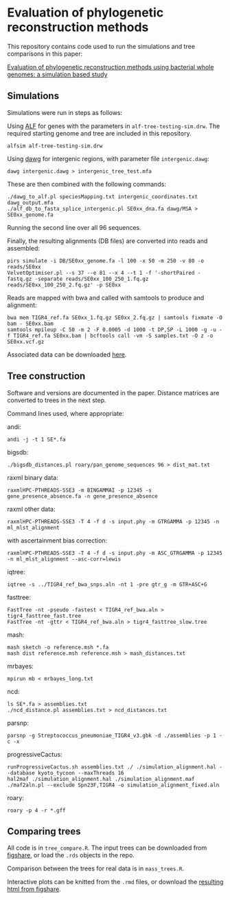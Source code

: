 Evaluation of phylogenetic reconstruction methods
=================================================
This repository contains code used to run the simulations and tree
comparisons in this paper:

[Evaluation of phylogenetic reconstruction methods using bacterial whole genomes: a simulation based study](https://wellcomeopenresearch.org/articles/3-33/v1)

Simulations
-----------
Simulations were run in steps as follows:

Using [ALF](http://alfsim.org/#index) for genes with the
parameters in `alf-tree-testing-sim.drw`. The required starting genome and tree
are included in this repository.
```
alfsim alf-tree-testing-sim.drw
```

Using [dawg](https://github.com/reedacartwright/dawg) for intergenic
regions, with parameter file `intergenic.dawg`:
```
dawg intergenic.dawg > intergenic_tree_test.mfa
```

These are then combined with the following commands:
```
./dawg_to_alf.pl speciesMapping.txt intergenic_coordinates.txt dawg_output.mfa
./alf_db_to_fasta_splice_intergenic.pl SE0xx_dna.fa dawg/MSA > SE0xx_genome.fa
```
Running the second line over all 96 sequences.

Finally, the resulting alignments (DB files) are converted into reads
and assembled:
```
pirs simulate -i DB/SE0xx_genome.fa -l 100 -x 50 -m 250 -v 80 -o reads/SE0xx
VelvetOptimiser.pl --s 37 --e 81 --x 4 --t 1 -f '-shortPaired -fastq.gz -separate reads/SE0xx_100_250_1.fq.gz reads/SE0xx_100_250_2.fq.gz' -p SE0xx
```

Reads are mapped with bwa and called with samtools to produce and
alignment:
```
bwa mem TIGR4_ref.fa SE0xx_1.fq.gz SE0xx_2.fq.gz | samtools fixmate -O bam - SE0xx.bam
samtools mpileup -C 50 -m 2 -F 0.0005 -d 1000 -t DP,SP -L 1000 -g -u -f TIGR4_ref.fa SE0xx.bam | bcftools call -vm -S samples.txt -O z -o SE0xx.vcf.gz
```

Associated data can be downloaded [here](https://doi.org/10.6084/m9.figshare.5483461).

Tree construction
-----------------
Software and versions are documented in the paper. Distance matrices are
converted to trees in the next step.

Command lines used, where appropriate:

andi:
```
andi -j -t 1 SE*.fa
```

bigsdb:
```
./bigsdb_distances.pl roary/pan_genome_sequences 96 > dist_mat.txt
```

raxml binary data:
```
raxmlHPC-PTHREADS-SSE3 -m BINGAMMAI -p 12345 -s gene_presence_absence.fa -n gene_presence_absence
```

raxml other data:
```
raxmlHPC-PTHREADS-SSE3 -T 4 -f d -s input.phy -m GTRGAMMA -p 12345 -n ml_mlst_alignment
```
with ascertainment bias correction:
```
raxmlHPC-PTHREADS-SSE3 -T 4 -f d -s input.phy -m ASC_GTRGAMMA -p 12345 -n ml_mlst_alignment --asc-corr=lewis
```

iqtree:
```
iqtree -s ../TIGR4_ref_bwa_snps.aln -nt 1 -pre gtr_g -m GTR+ASC+G
```

fasttree:
```
FastTree -nt -pseudo -fastest < TIGR4_ref_bwa.aln > tigr4_fasttree_fast.tree
FastTree -nt -gttr < TIGR4_ref_bwa.aln > tigr4_fasttree_slow.tree
```

mash:
```
mash sketch -o reference.msh *.fa
mash dist reference.msh reference.msh > mash_distances.txt
```

mrbayes:
```
mpirun mb < mrbayes_long.txt
```

ncd:
```
ls SE*.fa > assemblies.txt
./ncd_distance.pl assemblies.txt > ncd_distances.txt
```

parsnp:
```
parsnp -g Streptococcus_pneumoniae_TIGR4_v3.gbk -d ./assemblies -p 1 -c -x
```

progressiveCactus:
```
runProgressiveCactus.sh assemblies.txt ./ ./simulation_alignment.hal --database kyoto_tycoon --maxThreads 16
hal2maf ./simulation_alignment.hal ./simulation_alignment.maf
./maf2aln.pl --exclude Spn23F,TIGR4 -o simulation_alignment_fixed.aln
```

roary:
```
roary -p 4 -r *.gff
```

Comparing trees
---------------
All code is in `tree_compare.R`. The input trees can be downloaded from
[figshare](10.6084/m9.figshare.5483464), or load the `.rds` objects in the repo.

Comparison between the trees for real data is in `mass_trees.R`.

Interactive plots can be knitted from the `.rmd` files, or download the
[resulting html from figshare](https://doi.org/10.6084/m9.figshare.5923300).

